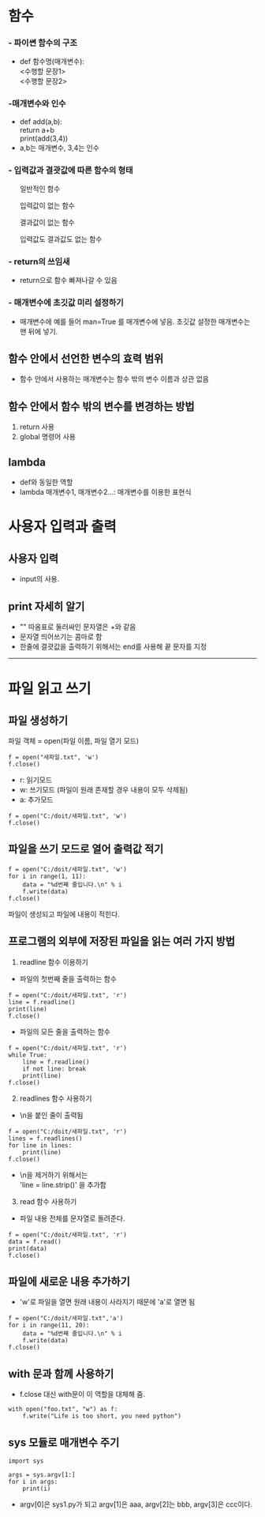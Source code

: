 # 함수

### - 파이쎤 함수의 구조 
- def 함수명(매개변수):   
  <수행할 문장1>  
  <수행할 문장2>
### -매개변수와 인수  
- def add(a,b):  
    return a+b  
print(add(3,4))  
- a,b는 매개변수, 3,4는 인수

### - 입력값과 결괏값에 따른 함수의 형태  
<ol>일반적인 함수</ol>
<ol>입력값이 없는 함수</ol>
<ol>결과값이 없는 함수</ol>
<ol>입력값도 결과값도 없는 함수</ol>

### - return의 쓰임새
- return으로 함수 빠져나갈 수 있음

### - 매개변수에 초깃값 미리 설정하기
- 매개변수에 예를 들어 man=True 를 매개변수에 넣음.
초깃값 설정한 매개변수는 맨 뒤에 넣기.

## 함수 안에서 선언한 변수의 효력 범위
- 함수 안에서 사용하는 매개변수는 함수 밖의 변수 이름과 상관 없음

## 함수 안에서 함수 밖의 변수를 변경하는 방법
1. return 사용  
2. global 명령어 사용

## lambda
- def와 동일한 역할  
- lambda 매개변수1, 매개변수2...: 매개변수를 이용한 표현식

# 사용자 입력과 출력

## 사용자 입력

- input의 사용.

## print 자세히 알기

- "" 따옴표로 둘러싸인 문자열은 +와 같음  
- 문자열 띄어쓰기는 콤마로 함  
- 한줄에 결괏값을 출력하기 위해서는 end를 사용해 끝 문자를 지정


***

# 파일 읽고 쓰기

## 파일 생성하기
파일 객체 = open(파일 이름, 파일 열기 모드)
```
f = open("새파일.txt", 'w')
f.close()
```
- r: 읽기모드  
- w: 쓰기모드 (파일이 원래 존재할 경우 내용이 모두 삭제됨)
- a: 추가모드  
```
f = open("C:/doit/새파일.txt", 'w')
f.close()
```
## 파일을 쓰기 모드로 열어 출력값 적기

```
f = open("C:/doit/새파일.txt", 'w')
for i in range(1, 11):
    data = "%d번째 줄입니다.\n" % i
    f.write(data)
f.close()
```
파일이 생성되고 파일에 내용이 적힌다.

## 프로그램의 외부에 저장된 파일을 읽는 여러 가지 방법

1. readline 함수 이용하기  
- 파일의 첫번째 줄을 출력하는 함수
```
f = open("C:/doit/새파일.txt", 'r')
line = f.readline()
print(line)
f.close()
```
- 파일의 모든 줄을 출력하는 함수
```
f = open("C:/doit/새파일.txt", 'r')
while True:
    line = f.readline()
    if not line: break
    print(line)
f.close()
```

2.  readlines 함수 사용하기
- \n을 붙인 줄이 출력됨
```
f = open("C:/doit/새파일.txt", 'r')
lines = f.readlines()
for line in lines:
    print(line)
f.close()
```
- \n을 제거하기 위해서는   
'line = line.strip()' 을 추가함
  
3. read 함수 사용하기
- 파일 내용 전체를 문자열로 돌려준다.
```
f = open("C:/doit/새파일.txt", 'r')
data = f.read()
print(data)
f.close()
```

## 파일에 새로운 내용 추가하기

- 'w'로 파일을 열면 원래 내용이 사라지기 때문에 'a'로 열면 됨
```
f = open("C:/doit/새파일.txt",'a')
for i in range(11, 20):
    data = "%d번째 줄입니다.\n" % i
    f.write(data)
f.close()
```

## with 문과 함께 사용하기

- f.close 대신 with문이 이 역할을 대체해 줌.
```
with open("foo.txt", "w") as f:
    f.write("Life is too short, you need python")
```

## sys 모듈로 매개변수 주기
```
import sys

args = sys.argv[1:]
for i in args:
    print(i)
```
- argv[0]은 sys1.py가 되고 argv[1]은 aaa, argv[2]는 bbb, 
argv[3]은 ccc이다.
  
